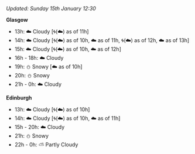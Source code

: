 *Updated: Sunday 15th January 12:30*

**Glasgow**

* 13h: :cloud: Cloudy [:cyclone:(:cloud:) as of 11h]
* 14h: :cloud: Cloudy [:cyclone:(:cloud:) as of 10h, :cloud: as of 11h, :cyclone:(:cloud:) as of 12h, :cloud: as of 13h]
* 15h: :cloud: Cloudy [:cyclone:(:cloud:) as of 10h, :cloud: as of 12h]
* 16h - 18h: :cloud: Cloudy
* 19h: :snowman: Snowy [:cloud: as of 10h]
* 20h: :snowman: Snowy
* 21h - 0h: :cloud: Cloudy

**Edinburgh**

* 13h: :cloud: Cloudy [:cyclone:(:cloud:) as of 10h]
* 14h: :cloud: Cloudy [:cyclone:(:cloud:) as of 10h, :cloud: as of 11h]
* 15h - 20h: :cloud: Cloudy
* 21h: :snowman: Snowy
* 22h - 0h: :partly_sunny: Partly Cloudy
